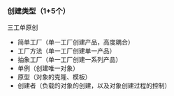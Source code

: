 ### 创建类型（1+5个）

三工单原创

- 简单工厂（单一工厂创建产品，高度耦合）
- 工厂方法（单一工厂创建单一产品）
- 抽象工厂（单一工厂创建一系列产品）
- 单例（创建唯一对象）
- 原型（对象的克隆、模板）
- 创建者（负载的对象的创建，以及对象创建过程的控制）
